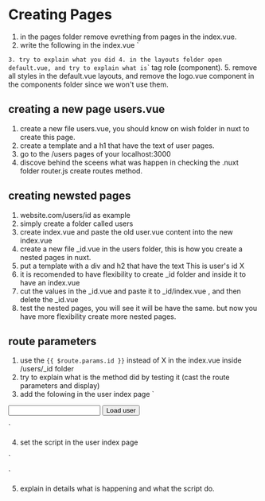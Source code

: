 # Creating Pages
1. in the pages folder remove evrething from pages in the index.vue.
2.  write the following in the index.vue
`
<template>
<h1>Hello world</h1>
</template>

`
3. try to explain what you did
4. in the layouts folder open default.vue, and try to explain what is `<nuxt />` tag role (component).
5. remove all styles in the default.vue layouts, and remove the logo.vue component in the components folder since we won't use them.


## creating a new page users.vue
1. create a new file users.vue, you should know on wish folder in nuxt to create this page.
2. create a template and a h1 that have the text of user pages.
3. go to the /users pages of your localhost:3000
4. discove behind the sceens what was happen in checking the .nuxt folder router.js create routes method.


## creating newsted pages
1. website.com/users/id as example
2. simply create a folder called users
3. create index.vue and paste the old user.vue content into the new index.vue
4. create a new file _id.vue in the users folder, this is how you create a nested pages in nuxt.
5. put a template with a div and h2 that have the text This is user's id X
6. it is recomended to have flexibility to create _id folder and inside it to have an index.vue 
7. cut the values in the _id.vue and paste it to _id/index.vue , and then delete the _id.vue
8. test the nested pages, you will see it will be have the same. but now you have more flexibility create more nested pages.

## route parameters
1. use the `{{ $route.params.id }}` instead of X in the  index.vue inside /users/_id folder
2. try to explain what is the method did by testing it  (cast the route parameters and display)
3. add the folowing in the user index page
`
<input type="text" v-model="id">
<button @click="loadUser">Load user</button>

`

4. set the script in the user index page

`
<script>
    export default {
        data() {
            return {
                id: ''
            }
        },

        methods: {
            loadUser() {
                this.$router.push(`/users/${this.id}`)
            }
        }
    }
</script>
`

5. explain in details what is happening and what the script do.
